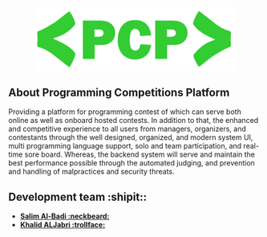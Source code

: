 <p align="center"><img src="https://raw.githubusercontent.com/albadi132/PCPAPP/main/public/images/logo.png" width="400"></p>


## About Programming Competitions Platform

Providing a platform for programming contest of which can serve both online as
well as onboard hosted contests. In addition to that, the enhanced and competitive
experience to all users from managers, organizers, and contestants through the well
designed, organized, and modern system UI, multi programming language support, solo
and team participation, and real-time sore board. Whereas, the backend system will serve
and maintain the best performance possible through the automated judging, and prevention
and handling of malpractices and security threats.

## Development team :shipit::

- **[Salim Al-Badi :neckbeard:](https://github.com/albadi132)**
- **[Khalid ALJabri :trollface:](https://github.com/KJ98-SE)**
